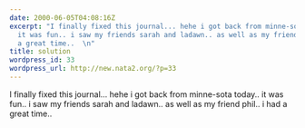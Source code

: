 ```yaml
---
date: 2000-06-05T04:08:16Z
excerpt: "I finally fixed this journal... hehe i got back from minne-sota today..
  it was fun.. i saw my friends sarah and ladawn.. as well as my friend phil.. i had
  a great time..  \n"
title: solution
wordpress_id: 33
wordpress_url: http://new.nata2.org/?p=33
---
```


I finally fixed this journal... hehe i got back from minne-sota today.. it was fun.. i saw my friends sarah and ladawn.. as well as my friend phil.. i had a great time..  
